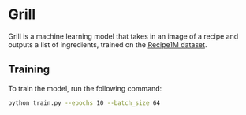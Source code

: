 # Grill

Grill is a machine learning model that takes in an image of a recipe and outputs a list of ingredients, trained on the [Recipe1M dataset](http://pic2recipe.csail.mit.edu/).

## Training

To train the model, run the following command:

```bash
python train.py --epochs 10 --batch_size 64
```

